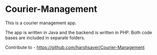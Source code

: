 # Courier-Management

This is a courier management app.

The app is written in Java and the backend is written in PHP. Both code bases are included in separate folders.
 
Contribute to - https://github.com/harshsaver/Courier-Management
